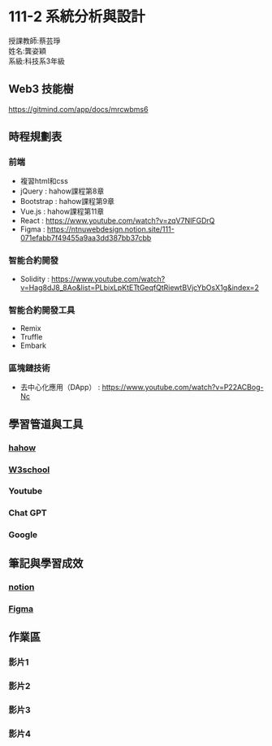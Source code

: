 # 111-2 系統分析與設計  
 授課教師:蔡芸琤  
姓名:龔姿穎  
系級:科技系3年級  
## Web3 技能樹  
https://gitmind.com/app/docs/mrcwbms6
## 時程規劃表  
### 前端
* 複習html和css
* jQuery : hahow課程第8章  
* Bootstrap : hahow課程第9章  
* Vue.js : hahow課程第11章    
* React : https://www.youtube.com/watch?v=zqV7NIFGDrQ  
* Figma : https://ntnuwebdesign.notion.site/111-071efabb7f49455a9aa3dd387bb37cbb
### 智能合約開發
* Solidity : https://www.youtube.com/watch?v=Hag8dJ8_8Ao&list=PLbixLpKtETtGeqfQtRiewtBVjcYbOsX1g&index=2
### 智能合約開發工具  
* Remix 
* Truffle 
* Embark 
### 區塊鏈技術
* 去中心化應用（DApp） : https://www.youtube.com/watch?v=P22ACBog-Nc
## 學習管道與工具
### [hahow](https://hahow.in/courses/56189df9df7b3d0b005c6639/main?item=5a1e1745a2c4b000589dd230)
### [W3school](https://www.w3schools.com/html/default.asp)
### Youtube
### Chat GPT
### Google
## 筆記與學習成效
### [notion](https://www.notion.so/Web3-b512a4e21d47476b8d37563e82675a02?pvs=4)
### [Figma](https://www.figma.com/file/kp97H63roxSzdFxa725CIU/%E7%A7%91%E6%8A%80%E7%B3%BB(%E4%B8%89)%2F%E9%BE%94%E5%A7%BF%E7%A9%8E?node-id=0%3A1&t=Bfzd7RprOh3cK0bg-1)
## 作業區  
### 影片1  
### 影片2  
### 影片3  
### 影片4  
